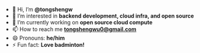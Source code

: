 - 👋 Hi, I’m **@tongshengw**
- 👀 I’m interested in **backend development, cloud infra, and open source**
- 🌱 I’m currently working on **open source cloud compute**
- 📫 How to reach me **tongshengwu0@gmail.com**
- 😄 Pronouns: **he/him**
- ⚡ Fun fact: **Love badminton!**

<!---
tongshengw/tongshengw is a ✨ special ✨ repository because its `README.md` (this file) appears on your GitHub profile.
You can click the Preview link to take a look at your changes.
--->
